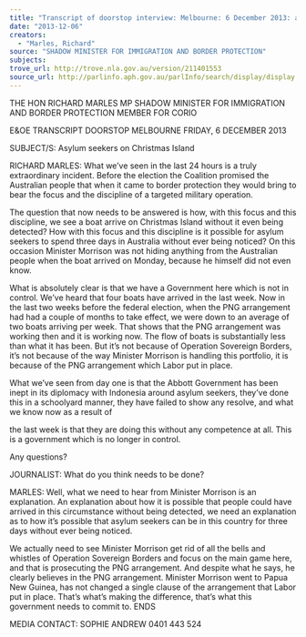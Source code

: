 ```yaml
---
title: "Transcript of doorstop interview: Melbourne: 6 December 2013: asylum seekers on Christmas Island"
date: "2013-12-06"
creators:
  - "Marles, Richard"
source: "SHADOW MINISTER FOR IMMIGRATION AND BORDER PROTECTION"
subjects:
trove_url: http://trove.nla.gov.au/version/211401553
source_url: http://parlinfo.aph.gov.au/parlInfo/search/display/display.w3p;query=Id%3A%22media/pressrel/2888224%22
---
```


 

 THE HON RICHARD MARLES MP  SHADOW MINISTER FOR IMMIGRATION AND BORDER  PROTECTION  MEMBER FOR CORIO   

 

 E&OE TRANSCRIPT  DOORSTOP  MELBOURNE  FRIDAY, 6 DECEMBER 2013   

 SUBJECT/S: Asylum seekers on Christmas Island    

 RICHARD MARLES: What we’ve seen in the last 24 hours is a truly extraordinary  incident. Before the election the Coalition promised the Australian people that when  it came to border protection they would bring to bear the focus and the discipline of  a targeted military operation.      

 The question that now needs to be answered is how, with this focus and this  discipline, we see a boat arrive on Christmas Island without it even being detected?  How with this focus and this discipline is it possible for asylum seekers to spend  three days in Australia without ever being noticed? On this occasion Minister  Morrison was not hiding anything from the Australian people when the boat arrived  on Monday, because he himself did not even know.     

 What is absolutely clear is that we have a Government here which is not in control.  We’ve heard that four boats have arrived in the last week. Now in the last two  weeks before the federal election, when the PNG arrangement had had a couple of  months to take effect, we were down to an average of two boats arriving per week.  That shows that the PNG arrangement was working then and it is working now. The  flow of boats is substantially less than what it has been. But it’s not because of  Operation Sovereign Borders, it’s not because of the way Minister Morrison is  handling this portfolio, it is because of the PNG arrangement which Labor put in  place.     

 What we’ve seen from day one is that the Abbott Government has been inept in its  diplomacy with Indonesia around asylum seekers, they’ve done this in a schoolyard  manner, they have failed to show any resolve, and what we know now as a result of 

 the last week is that they are doing this without any competence at all. This is a  government which is no longer in control.    

 Any questions?    

 JOURNALIST: What do you think needs to be done?    

 MARLES: Well, what we need to hear from Minister Morrison is an explanation. An  explanation about how it is possible that people could have arrived in this  circumstance without being detected, we need an explanation as to how it’s possible  that asylum seekers can be in this country for three days without ever being noticed.     

 We actually need to see Minister Morrison get rid of all the bells and whistles of  Operation Sovereign Borders and focus on the main game here, and that is  prosecuting the PNG arrangement. And despite what he says, he clearly believes in  the PNG arrangement. Minister Morrison went to Papua New Guinea, has not  changed a single clause of the arrangement that Labor put in place. That’s what’s  making the difference, that’s what this government needs to commit to.  ENDS   

 MEDIA CONTACT: SOPHIE ANDREW 0401 443 524   

